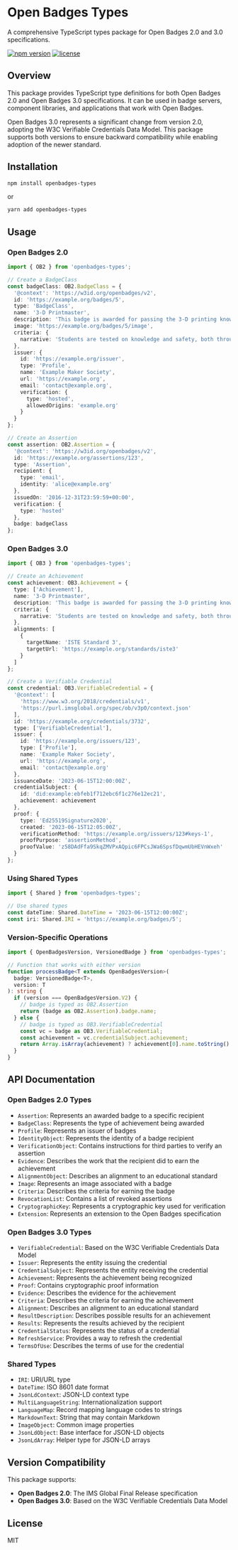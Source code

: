 # Open Badges Types

A comprehensive TypeScript types package for Open Badges 2.0 and 3.0 specifications.

[![npm version](https://img.shields.io/npm/v/openbadges-types.svg)](https://www.npmjs.com/package/openbadges-types)
[![license](https://img.shields.io/npm/l/openbadges-types.svg)](https://github.com/rollercoaster-dev/openbadges-types/blob/main/LICENSE)

## Overview

This package provides TypeScript type definitions for both Open Badges 2.0 and Open Badges 3.0 specifications. It can be used in badge servers, component libraries, and applications that work with Open Badges.

Open Badges 3.0 represents a significant change from version 2.0, adopting the W3C Verifiable Credentials Data Model. This package supports both versions to ensure backward compatibility while enabling adoption of the newer standard.

## Installation

```bash
npm install openbadges-types
```

or

```bash
yarn add openbadges-types
```

## Usage

### Open Badges 2.0

```typescript
import { OB2 } from 'openbadges-types';

// Create a BadgeClass
const badgeClass: OB2.BadgeClass = {
  '@context': 'https://w3id.org/openbadges/v2',
  id: 'https://example.org/badges/5',
  type: 'BadgeClass',
  name: '3-D Printmaster',
  description: 'This badge is awarded for passing the 3-D printing knowledge and safety test.',
  image: 'https://example.org/badges/5/image',
  criteria: {
    narrative: 'Students are tested on knowledge and safety, both through a paper test and a supervised performance evaluation on key skills.'
  },
  issuer: {
    id: 'https://example.org/issuer',
    type: 'Profile',
    name: 'Example Maker Society',
    url: 'https://example.org',
    email: 'contact@example.org',
    verification: {
      type: 'hosted',
      allowedOrigins: 'example.org'
    }
  }
};

// Create an Assertion
const assertion: OB2.Assertion = {
  '@context': 'https://w3id.org/openbadges/v2',
  id: 'https://example.org/assertions/123',
  type: 'Assertion',
  recipient: {
    type: 'email',
    identity: 'alice@example.org'
  },
  issuedOn: '2016-12-31T23:59:59+00:00',
  verification: {
    type: 'hosted'
  },
  badge: badgeClass
};
```

### Open Badges 3.0

```typescript
import { OB3 } from 'openbadges-types';

// Create an Achievement
const achievement: OB3.Achievement = {
  type: ['Achievement'],
  name: '3-D Printmaster',
  description: 'This badge is awarded for passing the 3-D printing knowledge and safety test.',
  criteria: {
    narrative: 'Students are tested on knowledge and safety, both through a paper test and a supervised performance evaluation on key skills.'
  },
  alignments: [
    {
      targetName: 'ISTE Standard 3',
      targetUrl: 'https://example.org/standards/iste3'
    }
  ]
};

// Create a Verifiable Credential
const credential: OB3.VerifiableCredential = {
  '@context': [
    'https://www.w3.org/2018/credentials/v1',
    'https://purl.imsglobal.org/spec/ob/v3p0/context.json'
  ],
  id: 'https://example.org/credentials/3732',
  type: ['VerifiableCredential'],
  issuer: {
    id: 'https://example.org/issuers/123',
    type: ['Profile'],
    name: 'Example Maker Society',
    url: 'https://example.org',
    email: 'contact@example.org'
  },
  issuanceDate: '2023-06-15T12:00:00Z',
  credentialSubject: {
    id: 'did:example:ebfeb1f712ebc6f1c276e12ec21',
    achievement: achievement
  },
  proof: {
    type: 'Ed25519Signature2020',
    created: '2023-06-15T12:05:00Z',
    verificationMethod: 'https://example.org/issuers/123#keys-1',
    proofPurpose: 'assertionMethod',
    proofValue: 'z58DAdFfa9SkqZMVPxAQpic6FPCsJWa6SpsfDqwmUbHEVnWxeh'
  }
};
```

### Using Shared Types

```typescript
import { Shared } from 'openbadges-types';

// Use shared types
const dateTime: Shared.DateTime = '2023-06-15T12:00:00Z';
const iri: Shared.IRI = 'https://example.org/badges/5';
```

### Version-Specific Operations

```typescript
import { OpenBadgesVersion, VersionedBadge } from 'openbadges-types';

// Function that works with either version
function processBadge<T extends OpenBadgesVersion>(
  badge: VersionedBadge<T>,
  version: T
): string {
  if (version === OpenBadgesVersion.V2) {
    // badge is typed as OB2.Assertion
    return (badge as OB2.Assertion).badge.name;
  } else {
    // badge is typed as OB3.VerifiableCredential
    const vc = badge as OB3.VerifiableCredential;
    const achievement = vc.credentialSubject.achievement;
    return Array.isArray(achievement) ? achievement[0].name.toString() : achievement.name.toString();
  }
}
```

## API Documentation

### Open Badges 2.0 Types

- `Assertion`: Represents an awarded badge to a specific recipient
- `BadgeClass`: Represents the type of achievement being awarded
- `Profile`: Represents an issuer of badges
- `IdentityObject`: Represents the identity of a badge recipient
- `VerificationObject`: Contains instructions for third parties to verify an assertion
- `Evidence`: Describes the work that the recipient did to earn the achievement
- `AlignmentObject`: Describes an alignment to an educational standard
- `Image`: Represents an image associated with a badge
- `Criteria`: Describes the criteria for earning the badge
- `RevocationList`: Contains a list of revoked assertions
- `CryptographicKey`: Represents a cryptographic key used for verification
- `Extension`: Represents an extension to the Open Badges specification

### Open Badges 3.0 Types

- `VerifiableCredential`: Based on the W3C Verifiable Credentials Data Model
- `Issuer`: Represents the entity issuing the credential
- `CredentialSubject`: Represents the entity receiving the credential
- `Achievement`: Represents the achievement being recognized
- `Proof`: Contains cryptographic proof information
- `Evidence`: Describes the evidence for the achievement
- `Criteria`: Describes the criteria for earning the achievement
- `Alignment`: Describes an alignment to an educational standard
- `ResultDescription`: Describes possible results for an achievement
- `Results`: Represents the results achieved by the recipient
- `CredentialStatus`: Represents the status of a credential
- `RefreshService`: Provides a way to refresh the credential
- `TermsOfUse`: Describes the terms of use for the credential

### Shared Types

- `IRI`: URI/URL type
- `DateTime`: ISO 8601 date format
- `JsonLdContext`: JSON-LD context type
- `MultiLanguageString`: Internationalization support
- `LanguageMap`: Record mapping language codes to strings
- `MarkdownText`: String that may contain Markdown
- `ImageObject`: Common image properties
- `JsonLdObject`: Base interface for JSON-LD objects
- `JsonLdArray`: Helper type for JSON-LD arrays

## Version Compatibility

This package supports:

- **Open Badges 2.0**: The IMS Global Final Release specification
- **Open Badges 3.0**: Based on the W3C Verifiable Credentials Data Model

## License

MIT
